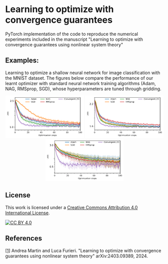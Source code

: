 # Learning to optimize with convergence guarantees

PyTorch implementation of the code to reproduce the numerical experiments included in the manuscript "Learning to optimize with convergence guarantees using nonlinear system theory"

## Examples: 
Learning to optimize a shallow neural network for image classification with the MNIST dataset. The figures below compare the performance of our learnt optimizer with standard neural network training algorithms (Adam, NAG, RMSprop, SGD), whose hyperparameters are tuned through gridding.



<p align="center">
<img src="./figures/tanh_normal.png" width="250"/>
<img src="./figures/sigmoid_normal.png" width="250"/>
  <img src="./figures/relu_normal.png" width="250"/>
</p> 



## License
This work is licensed under a
[Creative Commons Attribution 4.0 International License][cc-by].

[![CC BY 4.0][cc-by-image]][cc-by] 

[cc-by]: http://creativecommons.org/licenses/by/4.0/
[cc-by-image]: https://i.creativecommons.org/l/by/4.0/88x31.png
[cc-by-shield]: https://img.shields.io/badge/License-CC%20BY%204.0-lightgrey.svg

## References
[[1]](https://arxiv.org/abs/2403.09389) Andrea Martin and Luca Furieri.
"Learning to optimize with convergence guarantees using nonlinear system theory"
arXiv:2403.09389, 2024.
